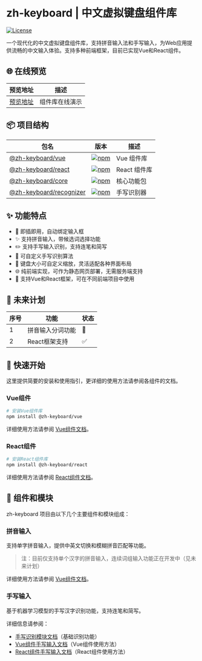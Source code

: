 # zh-keyboard | 中文虚拟键盘组件库

[![License](https://img.shields.io/badge/license-Apache%202.0-blue.svg)](LICENSE)

一个现代化的中文虚拟键盘组件库，支持拼音输入法和手写输入，为Web应用提供流畅的中文输入体验。支持多种前端框架，目前已实现Vue和React组件。

## 🌐 在线预览

| 预览地址 | 描述 |
| --- | --- |
| [预览地址](https://dusionlike.github.io/zh-keyboard/) | 组件库在线演示 |

## 📦 项目结构

| 包名 | 版本 | 描述 |
| --- | --- | --- |
| [@zh-keyboard/vue](packages/vue) | [![npm](https://img.shields.io/npm/v/@zh-keyboard/vue.svg)](https://www.npmjs.com/package/@zh-keyboard/vue) | Vue 组件库 |
| [@zh-keyboard/react](packages/react) | [![npm](https://img.shields.io/npm/v/@zh-keyboard/react.svg)](https://www.npmjs.com/package/@zh-keyboard/react) | React 组件库 |
| [@zh-keyboard/core](packages/core) | [![npm](https://img.shields.io/npm/v/@zh-keyboard/core.svg)](https://www.npmjs.com/package/@zh-keyboard/core) | 核心功能包 |
| [@zh-keyboard/recognizer](packages/recognizer) | [![npm](https://img.shields.io/npm/v/@zh-keyboard/recognizer.svg)](https://www.npmjs.com/package/@zh-keyboard/recognizer) | 手写识别器 |

## ✨ 功能特点

- 🔌 即插即用，自动绑定输入框
- ✨ 支持拼音输入，带候选词选择功能
- ✏️ 支持手写输入识别，支持连笔和简写
- 🔧 可自定义手写识别算法
- 📏 键盘大小可自定义缩放，灵活适配各种界面布局
- 🌐 纯前端实现，可作为静态网页部署，无需服务端支持
- 🔌 支持Vue和React框架，可在不同前端项目中使用

## 🚀 未来计划

| 序号 | 功能 | 状态 |
| --- | --- | --- |
| 1 | 拼音输入分词功能 | 📅 |
| 2 | React框架支持 | ✅ |

## 🔧 快速开始

这里提供简要的安装和使用指引，更详细的使用方法请参阅各组件的文档。

### Vue组件

```bash
# 安装Vue组件库
npm install @zh-keyboard/vue
```

详细使用方法请参阅 [Vue组件文档](packages/vue/README.md)。

### React组件

```bash
# 安装React组件库
npm install @zh-keyboard/react
```

详细使用方法请参阅 [React组件文档](packages/react/README.md)。

## 🧩 组件和模块

zh-keyboard 项目由以下几个主要组件和模块组成：

### 拼音输入

支持单字拼音输入，提供中英文切换和模糊拼音匹配等功能。

> 注：目前仅支持单个汉字的拼音输入，连续词组输入功能正在开发中（见未来计划）

详细使用方法请参阅 [Vue组件文档](packages/vue/README.md#拼音输入模式-zh)。

### 手写输入

基于机器学习模型的手写汉字识别功能，支持连笔和简写。

详细信息请参阅：
- [手写识别模块文档](packages/recognizer/README.md)（基础识别功能）
- [Vue组件手写输入文档](packages/vue/README.md#手写输入模式-hand)（Vue组件使用方法）
- [React组件手写输入文档](packages/react/README.md#手写输入模式-hand)（React组件使用方法）
